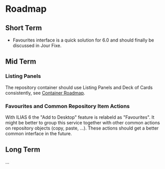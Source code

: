 # Roadmap

## Short Term

- Favourites interface is a quick solution for 6.0 and should finally be discussed in Jour Fixe.

## Mid Term

### Listing Panels

The repository container should use Listing Panels and Deck of Cards consistently, see [Container Roadmap](../Container/ROADMAP.md).

### Favourites and Common Repository Item Actions

With ILIAS 6 the "Add to Desktop" feature is relabeld as "Favourites". It might be better to group this service together with other common actions on repository objects (copy, paste, ...). These actions should get a better common interface in the future.


## Long Term

...